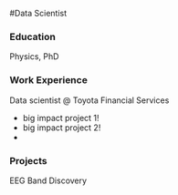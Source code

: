 #Data Scientist

### Education 
Physics, PhD

### Work Experience
Data scientist @ Toyota Financial Services
- big impact project 1!
- big impact project 2!
- 
### Projects
EEG Band Discovery
